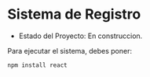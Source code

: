 <h1>Sistema de Registro</h1>

- Estado del Proyecto: En construccion. 

Para ejecutar el sistema, debes poner:

```npm install react ```
